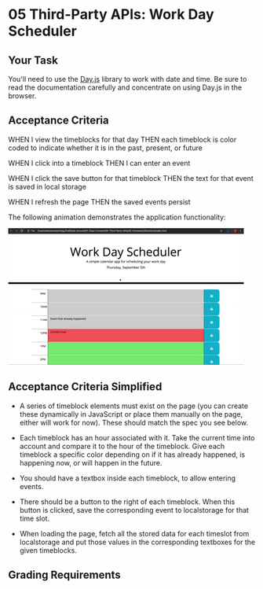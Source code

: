 # 05 Third-Party APIs: Work Day Scheduler

## Your Task



You'll need to use the [Day.js](https://day.js.org/en/) library to work with date and time. Be sure to read the documentation carefully and concentrate on using Day.js in the browser.


## Acceptance Criteria




WHEN I view the timeblocks for that day
THEN each timeblock is color coded to indicate whether it is in the past, present, or future

WHEN I click into a timeblock
THEN I can enter an event

WHEN I click the save button for that timeblock
THEN the text for that event is saved in local storage

WHEN I refresh the page
THEN the saved events persist


The following animation demonstrates the application functionality:

<!-- @TODO: create ticket to review/update image) -->
![A user clicks on slots on the color-coded calendar and edits the events.](./Assets/05-third-party-apis-homework-demo.gif)

## Acceptance Criteria Simplified

* A series of timeblock elements must exist on the page (you can create these dynamically in JavaScript or place them manually on the page, either will work for now). These should match the spec you see below.

* Each timeblock has an hour associated with it. Take the current time into account and compare it to the hour of the timeblock. Give each timeblock a specific color depending on if it has already happened, is happening now, or will happen in the future.

* You should have a textbox inside each timeblock, to allow entering events.

* There should be a button to the right of each timeblock. When this button is clicked, save the corresponding event to localstorage for that time slot.
* When loading the page, fetch all the stored data for each timeslot from localstorage and put those values in the corresponding textboxes for the given timeblocks.

## Grading Requirements
